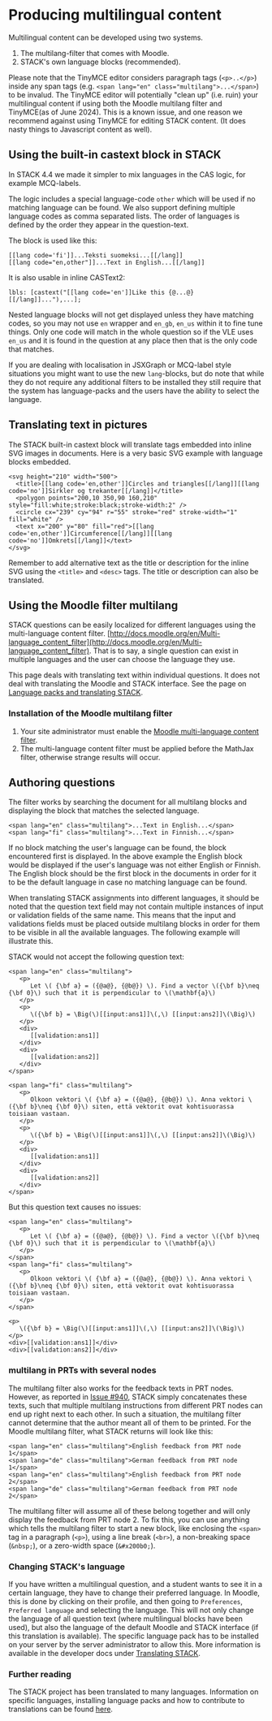 # Producing multilingual content

Multilingual content can be developed using two systems.

1. The multilang-filter that comes with Moodle.
2. STACK's own language blocks (recommended).

Please note that the TinyMCE editor considers paragraph tags (`<p>..</p>`) inside any span tags (e.g. `<span lang="en" class="multilang">...</span>`) to be invalud. The TinyMCE editor will potentially "clean up" (i.e. ruin) your multilingual content if using both the Moodle multilang filter and TinyMCE(as of June 2024).  This is a known issue, and one reason we recommend against using TinyMCE for editing STACK content. (It does nasty things to Javascript content as well).

## Using the built-in castext block in STACK

In STACK 4.4 we made it simpler to mix languages in the CAS logic, for example MCQ-labels.

The logic includes a special language-code `other` which will be used if no matching language can be found. We also support defining multiple language codes as comma separated lists. The order of languages is defined by the order they appear in the question-text. 

The block is used like this:

    [[lang code='fi']]...Teksti suomeksi...[[/lang]]
    [[lang code="en,other"]]...Text in English...[[/lang]]

It is also usable in inline CASText2:

    lbls: [castext("[[lang code='en']]Like this {@...@}[[/lang]]..."),...];

Nested language blocks will not get displayed unless they have matching codes, so you may not use `en` wrapper and `en_gb`, `en_us` within it to fine tune things. Only one code will match in the whole question
so if the VLE uses `en_us` and it is found in the question at any place then that is the only code that matches.

If you are dealing with localisation in JSXGraph or MCQ-label style situations you might want to
use the new `lang`-blocks, but do note that while they do not require any additional filters to be installed they still require that the system has language-packs and the users have the ability to select the language.

## Translating text in pictures

The STACK built-in castext block will translate tags embedded into inline SVG images in documents.  Here is a very basic SVG example with language blocks embedded.

    <svg height="210" width="500">
      <title>[[lang code='en,other']]Circles and triangles[[/lang]][[lang code='no']]Sirkler og trekanter[[/lang]]</title>
      <polygon points="200,10 350,90 160,210" style="fill:white;stroke:black;stroke-width:2" />
      <circle cx="239" cy="94" r="55" stroke="red" stroke-width="1" fill="white" />
      <text x="200" y="80" fill="red">[[lang code='en,other']]Circumference[[/lang]][[lang code='no']]Omkrets[[/lang]]</text>
    </svg>

Remember to add alternative text as the title or description for the inline SVG using the `<title>` and `<desc>` tags.  The title or description can also be translated.

## Using the Moodle filter multilang

STACK questions can be easily localized for different languages using the multi-language content filter. [http://docs.moodle.org/en/Multi-language_content_filter](http://docs.moodle.org/en/Multi-language_content_filter).  That is to say, a single question can exist in multiple languages and the user can choose the language they use.

This page deals with translating text within individual questions. It does not deal with translating the Moodle and STACK interface. See the page on [Language packs and translating STACK](../Developer/Language_packs.md).

### Installation of the Moodle multilang filter

1. Your site administrator must enable the [Moodle multi-language content filter](http://docs.moodle.org/en/Multi-language_content_filter).
2. The multi-language content filter must be applied before the MathJax filter, otherwise strange results will occur.

## Authoring questions

The filter works by searching the document for all multilang blocks and displaying the block that matches the selected language.

    <span lang="en" class="multilang">...Text in English...</span>
    <span lang="fi" class="multilang">...Text in Finnish...</span>

If no block matching the user's language can be found, the block encountered first is displayed. In the above example the English block would be displayed if the user's language was not either English or Finnish. The English block should be the first block in the documents in order for it to be the default language in case no matching language can be found.

When translating STACK assignments into different languages, it should be noted that the question text field may not contain multiple instances of input or validation fields of the same name. This means that the input and validations fields must be placed outside multilang blocks in order for them to be visible in all the available languages. The following example will illustrate this.

STACK would not accept the following question text:

    <span lang="en" class="multilang">
       <p>
          Let \( {\bf a} = ({@a@}, {@b@}) \). Find a vector \({\bf b}\neq {\bf 0}\) such that it is perpendicular to \(\mathbf{a}\)
       </p>
       <p>
          \({\bf b} = \Big(\)[[input:ans1]]\(,\) [[input:ans2]]\(\Big)\)
       </p>
       <div>
          [[validation:ans1]]
       </div>
       <div>
          [[validation:ans2]]
       </div>
    </span>
    
    <span lang="fi" class="multilang">
       <p>
          Olkoon vektori \( {\bf a} = ({@a@}, {@b@}) \). Anna vektori \({\bf b}\neq {\bf 0}\) siten, että vektorit ovat kohtisuorassa toisiaan vastaan.
       </p>
       <p>
          \({\bf b} = \Big(\)[[input:ans1]]\(,\) [[input:ans2]]\(\Big)\)
       </p>
       <div>
          [[validation:ans1]]
       </div>
       <div>
          [[validation:ans2]]
       </div>
    </span>

But this question text causes no issues:

    <span lang="en" class="multilang">
       <p>
          Let \( {\bf a} = ({@a@}, {@b@}) \). Find a vector \({\bf b}\neq {\bf 0}\) such that it is perpendicular to \(\mathbf{a}\)
       </p>
    </span>
    <span lang="fi" class="multilang">
       <p>
          Olkoon vektori \( {\bf a} = ({@a@}, {@b@}) \). Anna vektori \({\bf b}\neq {\bf 0}\) siten, että vektorit ovat kohtisuorassa toisiaan vastaan.
       </p>
    </span>
    
    <p>
       \({\bf b} = \Big(\)[[input:ans1]]\(,\) [[input:ans2]]\(\Big)\)
    </p>
    <div>[[validation:ans1]]</div>
    <div>[[validation:ans2]]</div>

### multilang in PRTs with several nodes

The multilang filter also works for the feedback texts in PRT nodes. However, as reported in [Issue #940](https://github.com/maths/moodle-qtype_stack/issues/940), STACK simply concatenates these texts, such that multiple multilang instructions from different PRT nodes can end up right next to each other. In such a situation, the multilang filter cannot determine that the author meant all of them to be printed. For the Moodle multilang filter, what STACK returns will look like this:

    <span lang="en" class="multilang">English feedback from PRT node 1</span>
    <span lang="de" class="multilang">German feedback from PRT node 1</span>
    <span lang="en" class="multilang">English feedback from PRT node 2</span>
    <span lang="de" class="multilang">German feedback from PRT node 2</span>

The multilang filter will assume all of these belong together and will only display the feedback from PRT node 2. To fix this, you can use anything which tells the multilang filter to start a new block, like enclosing the `<span>` tag in a paragraph (`<p>`), using a line break (`<br>`), a non-breaking space (`&nbsp;`), or a zero-width space (`&#x200b0;`).

### Changing STACK's language

If you have written a multilingual question, and a student wants to see it in a certain language, they have to change their preferred language. In Moodle, this is done by clicking on their profile, and then going to `Preferences`, ` Preferred language` and selecting the language. This will not only change the language of all question text (where multilingual blocks have been used), but also the language of the default Moodle and STACK interface (if this translation is available). The specific language pack has to be installed on your server by the server administrator to allow this. More information is available in the developer docs under [Translating STACK](../Developer/Language_packs.md).

### Further reading

The STACK project has been translated to many languages. Information on specific languages, installing language packs and how to contribute to translations can be found [here](../Developer/Language_packs.md).
